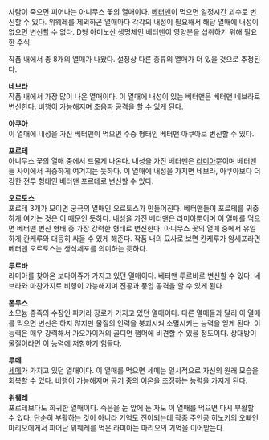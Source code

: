 사람이 죽으면 피어나는 아니무스 꽃의 열매이다. [베터맨](%EB%B2%A0%ED%84%B0%EB%A7%A8.md)이 먹으면 일정시간
괴수로 변신할 수 있다. 위웨레를 제외하곤 열매마다 각각의 내성이 필요해서 해당 열매에 내성이 없으면 변신할 수 없다. D형 아미노산
생명체인 베터맨이 영양분을 섭취하기 위해 필요한 주식.

작품 내에서 총 8개의 열매가 나왔다. 설정상 다른 종류의 열매가 더 있을 것으로 추정된다.  

**네브라**  
작품 내에서 가장 많이 나온 열매이다. 이 열매에 내성이 있는 베터맨은 베터맨 네브라로 변신한다. 비행이 가능해지며 초음파 공격을 할 수
있게 된다.

**아쿠아**  
이 열매에 내성을 가진 베터맨이 먹으면 수중 형태인 베터맨 아쿠아로 변신할 수 있다.

**포르테**  
아니무스 꽃의 열매 중에서 드물게 나온다. 내성을 가진 베터맨은
[라미아](%EB%9D%BC%EB%AF%B8%EC%95%84.md)뿐이며 베터맨들 사이에서 귀중하게 여겨지는 듯하다. 이 열매에 내성을
가지면 네브라, 아쿠아보다 더 강한 전투 형태인 베터맨 포르테로 변신할 수 있다.

**오르토스**  
포르테 3개가 모이면 궁극의 열매인 오르토스가 만들어진다. 베터맨들이 포르테를 귀중하게 여기는 것은 이 때문인 듯하다. 내성을 가진 베터맨은
라미아뿐이며 이 열매를 먹으면 베터맨 변신 형태 중 가장 강력한 형태로 변신한다. 아니무스 꽃의 열매 중에서 유일하게 칸케루와 대등히 싸울
수 있게 해준다. 작품 내의 묘사로 보면 칸케루가 암세포라면 베터맨 오르토스는 생식세포를 의미하는 듯하다.

**투르바**  
라미아를 찾아온 보다이쥬가 가지고 있던 열매이다. 베터맨 투르바로 변신할 수 있다. 네브라와 마찬가지로 비행이 가능해지며 진공과 풍압 공격을
할 수 있게 된다.

**폰두스**  
소므늄 종족의 수장인 파키라 장로가 가지고 있던 열매이다. 다른 열매들과 달리 이 열매를 먹으면 변신은 하지 않지만 물질의 인력을 붕괴시켜
소멸시키는 능력을 얻게 된다. 이 능력은 매우 강력해서 가오가이거의 골디언 햄머에 비견할 수 있을 정도이다. 상대방이 물질이라면 이 능력에
저항하기 힘들다.

**루메**  
[세메](%EC%84%B8%EB%A9%94.md)가 가지고 있던 열매이다. 이 열매를 먹으면 세메는 일시적으로 자신의 원래 모습을
회복할 수 있다. 비행이 가능해지며 공기 중의 이온을 조정하는 능력을 가지게 된다.

**위웨레**  
포르테보다도 희귀한 열매이다. 죽음을 눈 앞에 둔 자도 이 열매를 먹으면 다시 부활할 수 있다. 단순히 부활하는 것이 아니라 기억도
전이되는데 작중 주인공 히노키의 오빠인 마리오에게서 피어난 위웨레를 먹은 라미아는 마리오의 기억을 이어받는다.

